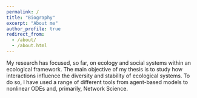 ```yaml
---
permalink: /
title: "Biography"
excerpt: "About me"
author_profile: true
redirect_from: 
  - /about/
  - /about.html
---
```


My research has focused, so far, on ecology and social systems within an ecological framework. The main objective of my thesis is to study how interactions influence the diversity and stability of ecological systems. To do so, I have used a range of different tools from agent-based models to nonlinear ODEs and, primarily, Network Science. 
